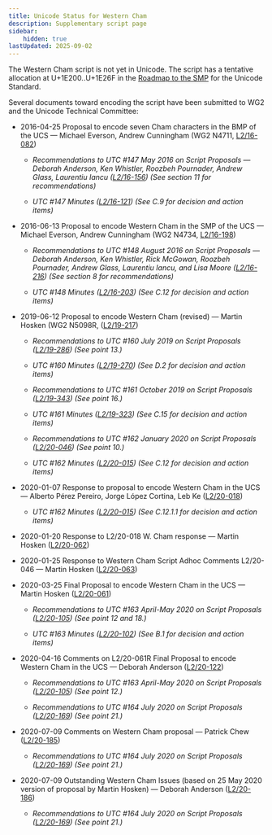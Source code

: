 ```yaml
---
title: Unicode Status for Western Cham
description: Supplementary script page
sidebar:
    hidden: true
lastUpdated: 2025-09-02
---
```


The Western Cham script is not yet in Unicode. The script has a tentative allocation at U+1E200..U+1E26F in the [Roadmap to the SMP](http://www.unicode.org/roadmaps/smp/) for the Unicode Standard. 

Several documents toward encoding the script have been submitted to WG2 and the Unicode Technical Committee:

- 2016-04-25 Proposal to encode seven Cham characters in the BMP of the UCS — Michael Everson, Andrew Cunningham (WG2 N4711, [L2/16-082](http://www.unicode.org/cgi-bin/GetMatchingDocs.pl?L2/16-082))

  - _Recommendations to UTC #147 May 2016 on Script Proposals — Deborah Anderson, Ken Whistler, Roozbeh Pournader, Andrew Glass, Laurentiu Iancu ([L2/16-156](http://www.unicode.org/cgi-bin/GetMatchingDocs.pl?L2/16-156)) (See section 11 for recommendations)_

  - _UTC #147 Minutes ([L2/16-121](http://www.unicode.org/cgi-bin/GetMatchingDocs.pl?L2/16-121)) (See C.9 for decision and action items)_

- 2016-06-13 Proposal to encode Western Cham in the SMP of the UCS — Michael Everson, Andrew Cunningham (WG2 N4734, [L2/16-198](http://www.unicode.org/cgi-bin/GetMatchingDocs.pl?L2/16-198))

  - _Recommendations to UTC #148 August 2016 on Script Proposals — Deborah Anderson, Ken Whistler, Rick McGowan, Roozbeh Pournader, Andrew Glass, Laurentiu Iancu, and Lisa Moore ([L2/16-216](http://www.unicode.org/cgi-bin/GetMatchingDocs.pl?L2/16-216)) (See section 8 for recommendations)_

  - _UTC #148 Minutes ([L2/16-203](http://www.unicode.org/cgi-bin/GetMatchingDocs.pl?L2/16-203)) (See C.12 for decision and action items)_

- 2019-06-12 Proposal to encode Western Cham (revised) — Martin Hosken (WG2 N5098R, ([L2/19-217](http://www.unicode.org/cgi-bin/GetMatchingDocs.pl?L2/19-217))

  - _Recommendations to UTC #160 July 2019 on Script Proposals ([L2/19-286](https://www.unicode.org/L2/L2019/19286-script-recs.pdf)) (See point 13.)_

  - _UTC #160 Minutes ([L2/19-270](https://www.unicode.org/L2/L2019/19270.htm)) (See D.2 for decision and action items)_

  - _Recommendations to UTC #161 October 2019 on Script Proposals ([L2/19-343](http://www.unicode.org/L2/L2019/19343-script-adhoc-recs.pdf)) (See point 16.)_

  - _UTC #161 Minutes ([L2/19-323](https://www.unicode.org/L2/L2019/19323.htm)) (See C.15 for decision and action items)_

  - _Recommendations to UTC #162 January 2020 on Script Proposals ([L2/20-046](http://www.unicode.org/L2/L2020/20046-script-adhoc-rept.pdf)) (See point 10.)_

  - _UTC #162 Minutes ([L2/20-015](http://www.unicode.org/L2/L2020/20015.htm)) (See C.12 for decision and action items)_

- 2020-01-07 Response to proposal to encode Western Cham in the UCS — Alberto Pérez Pereiro, Jorge López Cortina, Leb Ke ([L2/20-018](http://www.unicode.org/cgi-bin/GetMatchingDocs.pl?L2/20-018))

  - _UTC #162 Minutes ([L2/20-015](http://www.unicode.org/L2/L2020/20015.htm)) (See C.12.1.1 for decision and action items)_

- 2020-01-20 Response to L2/20-018 W. Cham response — Martin Hosken ([L2/20-062](http://www.unicode.org/cgi-bin/GetMatchingDocs.pl?L2/20-062))

- 2020-01-25 Response to Western Cham Script Adhoc Comments L2/20-046 — Martin Hosken ([L2/20-063](http://www.unicode.org/cgi-bin/GetMatchingDocs.pl?L2/20-063))

- 2020-03-25 Final Proposal to encode Western Cham in the UCS — Martin Hosken ([L2/20-061](http://www.unicode.org/cgi-bin/GetMatchingDocs.pl?L2/20-061))

  - _Recommendations to UTC #163 April-May 2020 on Script Proposals ([L2/20-105](https://www.unicode.org/L2/L2020/20105-script-adhoc-rept.pdf)) (See point 12 and 18.)_

  - _UTC #163 Minutes ([L2/20-102](https://www.unicode.org/L2/L2020/20102.htm)) (See B.1 for decision and action items)_

- 2020-04-16 Comments on L2/20-061R Final Proposal to encode Western Cham in the UCS — Deborah Anderson ([L2/20-122](http://www.unicode.org/cgi-bin/GetMatchingDocs.pl?L2/20-122))

  - _Recommendations to UTC #163 April-May 2020 on Script Proposals ([L2/20-105](https://www.unicode.org/L2/L2020/20105-script-adhoc-rept.pdf)) (See point 12.)_

  - _Recommendations to UTC #164 July 2020 on Script Proposals ([L2/20-169](https://www.unicode.org/L2/L2020/20169-script-adhoc-rept.pdf)) (See point 21.)_

- 2020-07-09 Comments on Western Cham proposal — Patrick Chew ([L2/20-185](http://www.unicode.org/cgi-bin/GetMatchingDocs.pl?L2/20-185))

  - _Recommendations to UTC #164 July 2020 on Script Proposals ([L2/20-169](https://www.unicode.org/L2/L2020/20169-script-adhoc-rept.pdf)) (See point 21.)_

- 2020-07-09 Outstanding Western Cham Issues (based on 25 May 2020 version of proposal by Martin Hosken) — Deborah Anderson ([L2/20-186](http://www.unicode.org/cgi-bin/GetMatchingDocs.pl?L2/20-186))

  - _Recommendations to UTC #164 July 2020 on Script Proposals ([L2/20-169](https://www.unicode.org/L2/L2020/20169-script-adhoc-rept.pdf)) (See point 21.)_

[comment]: # (end of intro)

[comment]: # (start of blocks)



[comment]: # (end of blocks)

[comment]: # (start of chars)



[comment]: # (end of chars)

[comment]: # (start of rest)


